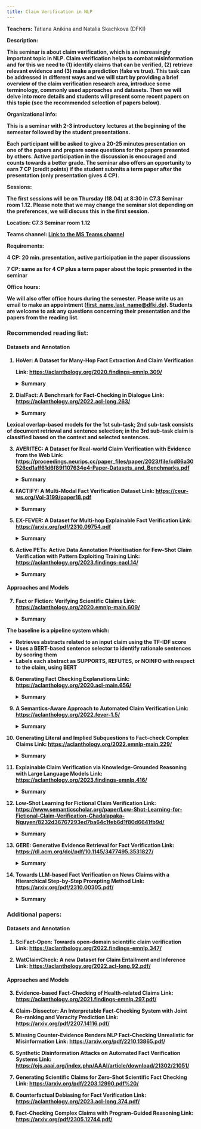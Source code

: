 ```yaml
---
title: Claim Verification in NLP
---
```


<b>Teachers:</b> Tatiana Anikina and Natalia Skachkova (DFKI)

<b>Description:<b>

This seminar is about <b>claim verification<b>, which is an increasingly important topic in NLP. Claim verification helps to combat misinformation and for this we need to (1) identify claims that can be verified, (2) retrieve relevant evidence and (3) make a prediction (fake vs true). This task can be addressed in different ways and we will start by providing a brief overview of the claim verification research area, introduce some terminology, commonly used approaches and datasets. Then we will delve into more details and students will present some recent papers on this topic (see the recommended selection of papers below).

<b>Organizational info:<b>

This is a <b>seminar</b> with 2-3 introductory lectures at the beginning of the semester followed by the student presentations.
 
Each participant will be asked to give a 20-25 minutes presentation on one of the papers and prepare some questions for the papers presented by others. Active participation in the discussion is encouraged and counts towards a better grade. The seminar also offers an opportunity to earn 7 CP (credit points) if the student submits a term paper after the presentation (only presentation gives 4 CP).

<b>Sessions:</b> 

The first sessions will be on Thursday (18.04) at 8:30 in C7.3 Seminar room 1.12. Please note that we may change the seminar slot depending on the preferences, we will discuss this in the first session.

<b>Location:</b> C7.3 Seminar room 1.12


<b>Teams channel:</b> [Link to the MS Teams channel]

[Link to the MS Teams channel]: https://teams.microsoft.com/l/team/19%3apMiFIBD39G4ffkzbRfpKJfFBAPnanJWYN-hgCtSq6dM1%40thread.tacv2/conversations?groupId=80931fce-c6dd-485f-b7cd-a125b3426ba7&tenantId=67610027-1ac3-49b6-8641-ccd83ce1b01f

<b>Requirements:<b>

4 CP: 20 min. presentation, active participation in the paper discussions

7 CP: same as for 4 CP plus a term paper about the topic presented in the seminar

<b>Office hours:<b>

We will also offer office hours during the semester. Please write us an email to make an appointment (first_name.last_name@dfki.de). Students are welcome to ask any questions concerning their presentation and the papers from the reading list.

### Recommended reading list:

#### Datasets and Annotation

1. HoVer: A Dataset for Many-Hop Fact Extraction And Claim Verification

   Link: <https://aclanthology.org/2020.findings-emnlp.309/>

   <details>
   <summary>Summary</summary>
   
   1) A <b>multi-hop</b> dataset whose claims require evidence from as many as four English Wikipedia articles;
   
   2) <b>A pipeline system of fact extraction and claim verification:<b>
    <ul>
    <li>Rule- and neural-based document retrieval</li>
    <li>Neural-based sentence selection</li>
    <li>BERT-based model for recognizing entailment between a claim and an set of sentences (called evidence)</li>
    </ul>
   </details>

2. DialFact: A Benchmark for Fact-Checking in Dialogue
   Link: <https://aclanthology.org/2022.acl-long.263/>

   <details>
   <summary>Summary</summary>
   
   A <b>dialogue dataset</b> with <b>three sub-tasks<b>:
   <ul>
    <li>Verifiable claim detection aims to distinguish responses that do not contain verifiable factual information</li>
    <li>Evidence retrieval involves selecting the most relevant knowledge snippets from Wikipedia which can verify the response</li>
    <li>Claim verification aims to classify if a response is supported, refuted, or does not have enough information to be verified given the dialogue history and the retrieved evidence</li>
   </ul>
  Lexical overlap-based <b>models</b> for the 1st sub-task; 2nd sub-task consists of document retrieval and sentence selection; in the 3rd sub-task claim is classified based on the context and selected sentences.

   </details>

3. AVERITEC: A Dataset for Real-world Claim Verification with Evidence from the Web
   Link: <https://proceedings.neurips.cc/paper_files/paper/2023/file/cd86a30526cd1aff61d6f89f107634e4-Paper-Datasets_and_Benchmarks.pdf>

   <details>
   <summary>Summary</summary>
   
   A new <b>dataset</b> of 4,568 real-world claims. Each claim is annotated with <b>question-answer pairs</b> supported by evidence available online, as well as <b>textual justifications</b> explaining how the evidence combines to produce a verdict.
   
   Baseline <b>pipeline model</b> (uses <b>prompting<b>):
   <ul>
   <li>Retrieve documents using claim's keywords and generated quetions; 
   <li>Pick out sentences and generate question for them</li>
   <li>Produce labels</li>
   <li>Generate a textual justification for the verdict</li>
   </ul>
   </details>

4. FACTIFY: A Multi-Modal Fact Verification Dataset
   Link: <https://ceur-ws.org/Vol-3199/paper18.pdf>

   <details>
   <summary>Summary</summary>
   
   The largest <b>multimodal</b> fact verification public dataset consisting of 50K data points, covering news from India and the US. It has <b>five categories<b>: Support_Text, Support_Multimodal, Insufficient_Text, Insufficient_Multimodal and Refute. This paper explores 2 different settings to establish the baselines i.e., text-only & multimodal.
   </details>

5. EX-FEVER: A Dataset for Multi-hop Explainable Fact Verification
   Link: <https://arxiv.org/pdf/2310.09754.pdf>

   <details>
   <summary>Summary</summary>
   
   A dataset for <b>multi-hop explainable</b> fact verification. Each claim is accompanied by two or three golden documents containing the necessary information for veracity reasoning, a veracity label and an explanation that outlines <b>the reasoning path supporting the veracity classification<b>.
   
   The <b>baseline model</b> includes 3 parts: 
   <ul>   
   <li>Rule- and neural-based document retrieval</li>
   <li>Document <b>summarization using BART<b></li>
   <li>Verdict prediction with BERT or a graph-based text reasoning model, the state-of-art fact-checking model GEAR</li>
   </ul>

   This paper explores <b>LLMs in the fact checking task</b> in two directions: directly using LLMs as an actor, and using LLMs as a planner, they also evaluate the verdict accuracy and the ability of LLMs to generate explanations.
   </details>

6. Active PETs: Active Data Annotation Prioritisation for Few-Shot Claim Verification with Pattern Exploiting Training
   Link: <https://aclanthology.org/2023.findings-eacl.14/>

   <details>
   <summary>Summary</summary>
   
   Focus is on <b>claim verification step<b>. This paper proposes to optimise the selection of candidate instances to be labelled through <b>active learning</b> in a situation when there is <b>a lack of annotated data<b>.
   </details>

#### Approaches and Models

7. Fact or Fiction: Verifying Scientific Claims
    Link: <https://aclanthology.org/2020.emnlp-main.609/>

   <details>
   <summary>Summary</summary>
   
   A <b>dataset</b> of 1,409 <b>scientific claims</b> accompanied by abstracts that support or refute each claim, and annotated with <b>rationales</b> justifying each SUPPORTS / REFUTES decision.
  
  The <b>baseline</b> is a pipeline system which:
  <ul>
  <li>Retrieves abstracts related to an input claim  using the TF-IDF score</li>
  <li>Uses a BERT-based sentence selector to identify rationale sentences by scoring them</li>
  <li>Labels each abstract as SUPPORTS, REFUTES, or NOINFO with respect to the claim, using BERT</li>
  </ul>
  </details>

8. Generating Fact Checking Explanations
    Link: <https://aclanthology.org/2020.acl-main.656/>

   <details>
   <summary>Summary</summary>
   
   This is a study for how <b>justifications for verdicts</b> on claims can be <b>generated automatically</b> based on available claim context, and how this task can be modelled jointly with veracity prediction.  
   </details>

9. A Semantics-Aware Approach to Automated Claim Verification
    Link: <https://aclanthology.org/2022.fever-1.5/>

   <details>
   <summary>Summary</summary>
   
   This work demonstrates that enriching a BERT model with <b>explicit semantic information</b> (Semantic Role Labelling, Open Information Extraction) helps to improve results in claim verification. Focus on <b>verdict prediction<b>. This approach integrates semantic information using the SemBERT architecture.
   </details>

10. Generating Literal and Implied Subquestions to Fact-check Complex Claims
     Link: <https://aclanthology.org/2022.emnlp-main.229/>

    <details>
    <summary>Summary</summary>
   
    Focus is on <b>decomposing a complex claim</b> into a comprehensive set of yes-no sub-questions whose answers influence the veracity of the claim.
    This paper presents a <b>dataset</b> of decompositions for over 1000 claims. Given a claim and its verification paragraph written by fact-checkers, they write subquestions covering both explicit propositions of the original claim and its implicit facets. Each claim is classified as one of <b>six labels<b>: pants on fire (most false), false, barely true, half-true, mostly true, and true.
    They also study whether SOTA pre-trained models can learn to <b>generate such subquestions</b> and do not build a full pipeline for fact verification in this paper.
    </details>

11. Explainable Claim Verification via Knowledge-Grounded Reasoning with Large Language Models
     Link: <https://aclanthology.org/2023.findings-emnlp.416/>

    <details>
    <summary>Summary</summary>
   
    In this paper the authors attempt to verify <b>complex claims</b> and <b>generate explanations</b> without any annotated evidence, just by using <b>LLMs<b>. They leverage the in-context learning ability of LLMs to translate the claim into a <b>First-Order-Logic (FOL)</b> clause consisting of predicates, each corresponding to a subclaim that needs to be verified. Then, they perform FOL-Guided reasoning over a set of knowledge-grounded question-and-answer pairs to make veracity predictions and generate explanations to justify the decision-making process. The generated answers are grounded in real-world truth via retrieving accurate information from trustworthy <b>external knowledge sources</b> (e.g. Google or Wikipedia).
    </details>

12. Low-Shot Learning for Fictional Claim Verification
     Link: <https://www.semanticscholar.org/paper/Low-Shot-Learning-for-Fictional-Claim-Verification-Chadalapaka-Nguyen/8232d36767293ed7ba64c1feb6d1f80d6641fb9d/>

    <details>
    <summary>Summary</summary>
   
     This work studies the problem of claim verification in the context of claims about <b>fictional stories</b> in a low-shot learning setting.
     The paper presents 2 <b>datasets<b>:
     <ul>
     <li>2000 fictional stories pulled from the r/WritingPrompts
     <li>2000 r/stories from subreddits and sourced from Kaggle
     </ul>
     
     Focus is on the detection of two main classes of plot holes: <b>continuity errors<b>, and <b>unresolved storylines<b>. The <b>pipeline</b> consists of 3 phases: two data preprocessing steps to first generate story encodings and then a knowledge graph, and then a joint graph neural network and deep neural network (DNN) model.
    </details>

13. GERE: Generative Evidence Retrieval for Fact Verification
     Link: <https://dl.acm.org/doi/pdf/10.1145/3477495.3531827/>

    <details>
    <summary>Summary</summary>
   
    The paper proposes to bypass the explicit retrieval process and introduces <b>a system that retrieves evidences in a generative way<b>. It exploits a transformer-based encoder–decoder architecture, pre-trained with a language modeling objective and fine-tuned to generate document titles and evidence sentence identifiers jointly.
    
    <b>Advantages:<b>
     <ul>
     <li>Memory and computational cost is greatly reduced because the document index is eliminated and the heavy ranking process is replaced by a light generative process</li>
     <li>This approach considers the dependency information, which contributes to improving the consistency and eliminating duplication among the evidences</li>
     <li>Generative formulation allows to dynamically decide on the number of relevant documents and sentences for different claims</li>
     </ul>
    
    Based on the evidences obtained by GERE, they also train <b>a claim verification model<b>.
    </details>

14. Towards LLM-based Fact Verification on News Claims with a Hierarchical Step-by-Step Prompting Method
     Link: <https://arxiv.org/pdf/2310.00305.pdf/>

    <details>
    <summary>Summary</summary>
   
     This work examines <b>LLMs</b> with in-context learning for news claim verification, and finds that only with 4-shot demonstration examples, the performance of several prompting methods becomes comparable with previous supervised models.
   
     The paper introduces <b>a prompting method</b> which directs LLMs to <b>separate a claim into several subclaims</b> and then <b>verify each of them via multiple questions-answering steps</b> progressively.
    </details>

### Additional papers:

#### Datasets and Annotation

1. SciFact-Open: Towards open-domain scientific claim verification
   Link: <https://aclanthology.org/2022.findings-emnlp.347/>

2. WatClaimCheck: A new Dataset for Claim Entailment and Inference
   Link: <https://aclanthology.org/2022.acl-long.92.pdf/>

#### Approaches and Models

3. Evidence-based Fact-Checking of Health-related Claims
    Link: <https://aclanthology.org/2021.findings-emnlp.297.pdf/>

4. Claim-Dissector: An Interpretable Fact-Checking System with Joint Re-ranking and Veracity Prediction
    Link: <https://arxiv.org/pdf/2207.14116.pdf/>

5. Missing Counter-Evidence Renders NLP Fact-Checking Unrealistic for Misinformation
    Link: <https://arxiv.org/pdf/2210.13865.pdf/>

6. Synthetic Disinformation Attacks on Automated Fact Verification Systems
    Link: <https://ojs.aaai.org/index.php/AAAI/article/download/21302/21051/>

7. Generating Scientific Claims for Zero-Shot Scientific Fact Checking
    Link: <https://arxiv.org/pdf/2203.12990.pdf%20/>

8. Counterfactual Debiasing for Fact Verification
    Link: <https://aclanthology.org/2023.acl-long.374.pdf/>

9. Fact-Checking Complex Claims with Program-Guided Reasoning
    Link: <https://arxiv.org/pdf/2305.12744.pdf/>
